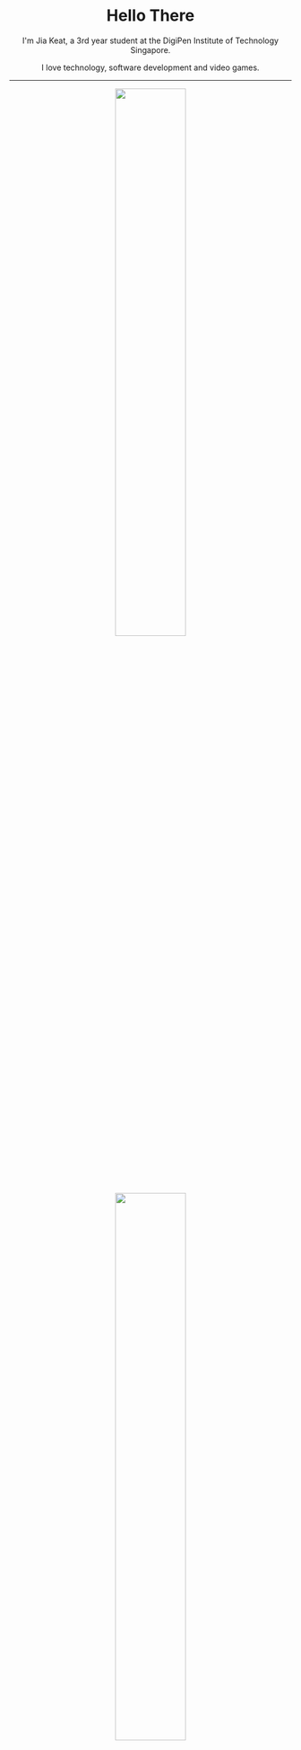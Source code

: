 <div>
  <div align=center>
    <h1>Hello There</h1>
    <p>I'm Jia Keat, a 3rd year student at the DigiPen Institute of Technology Singapore.</p>
    <p>I love technology, software development and video games.</p>
  </div>
  <hr/>
  <div align=center>
    <div>
      <div>
        <a href="https://git.io/streak-stats"><img style="width: 50%;" src="http://github-readme-streak-stats.herokuapp.com?user=ksxjltze&theme=highcontrast&date_format=M%20j%5B%2C%20Y%5D"/></a>
      </div>
      <br>
      <div>
        <a href="https://github.com/anuraghazra/github-readme-stats"><img style="width: 50%;" src="https://github-readme-stats.vercel.app/api?username=ksxjltze&theme=highcontrast"/></a>
      </div>
      <br>
      <div>
        <a href="https://github.com/anuraghazra/github-readme-stats"><img style="width: 50%;" src="https://github-readme-stats.vercel.app/api/top-langs/?username=ksxjltze&layout=compact&theme=vision-friendly-dark"/></a>
      </div>
    </div>
  </div>
</div>
<!--
**ksxjltze/ksxjltze** is a ✨ _special_ ✨ repository because its `README.md` (this file) appears on your GitHub profile.

Here are some ideas to get you started:

- 🔭 I’m currently working on ...
- 🌱 I’m currently learning ...
- 👯 I’m looking to collaborate on ...
- 🤔 I’m looking for help with ...
- 💬 Ask me about ...
- 📫 How to reach me: ...
- 😄 Pronouns: ...
- ⚡ Fun fact: ...
-->

